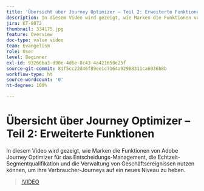 ```yaml
---
title: 'Übersicht über Journey Optimizer – Teil 2: Erweiterte Funktionen'
description: In diesem Video wird gezeigt, wie Marken die Funktionen von Adobe Journey Optimizer für das Entscheidungs-Management, die Echtzeit-Segmentqualifikation und die Verwaltung von Geschäftsereignissen nutzen können, um ihre Verbraucher-Journeys auf ein neues Niveau zu heben.
jira: KT-8072
thumbnail: 334175.jpg
feature: Overview
doc-type: value video
team: Evangelism
role: User
level: Beginner
exl-id: 93266ba3-d90e-4d6e-8c43-4a421650e25f
source-git-commit: 81f5cc22d46f89ee1c7164a92988311ca6036b8b
workflow-type: ht
source-wordcount: '0'
ht-degree: 100%

---
```


# Übersicht über Journey Optimizer – Teil 2: Erweiterte Funktionen

In diesem Video wird gezeigt, wie Marken die Funktionen von Adobe Journey Optimizer für das Entscheidungs-Management, die Echtzeit-Segmentqualifikation und die Verwaltung von Geschäftsereignissen nutzen können, um ihre Verbraucher-Journeys auf ein neues Niveau zu heben.

>[!VIDEO](https://video.tv.adobe.com/v/334175?quality=12&learn=on)
